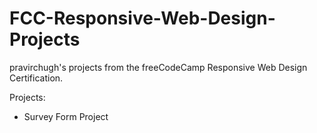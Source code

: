 # FCC-Responsive-Web-Design-Projects

pravirchugh's projects from the freeCodeCamp Responsive Web Design Certification.

Projects:
- Survey Form Project
